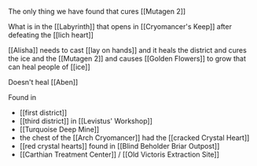 The only thing we have found that cures [[Mutagen 2]]

What is in the [[Labyrinth]] that opens in [[Cryomancer's Keep]] after defeating the [[lich heart]] 

[[Alisha]] needs to cast [[lay on hands]] and it heals the district and cures the ice and the [[Mutagen 2]] and causes [[Golden Flowers]] to grow that can heal people of [[ice]]

Doesn't heal [[Aben]]

Found in 
- [[first district]]
- [[third district]] in [[Levistus' Workshop]]
- [[Turquoise Deep Mine]]
- the chest of the [[Arch Cryomancer]] had the [[cracked Crystal Heart]] 
- [[red crystal hearts]]  found in [[Blind Beholder Briar Outpost]]
- [[Carthian Treatment Center]] / [[Old Victoris Extraction Site]]